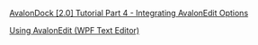 [AvalonDock [2.0] Tutorial Part 4 - Integrating AvalonEdit Options](https://www.codeproject.com/Articles/570324/AvalonDock-Tutorial-Part-Integrating-AvalonE)

[Using AvalonEdit (WPF Text Editor)](https://www.codeproject.com/Articles/42490/Using-AvalonEdit-WPF-Text-Editor)

